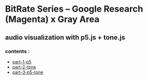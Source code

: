 # BitRate Series – Google Research (Magenta) x Gray Area
## audio visualization with p5.js + tone.js
### contents :
- [part-1-p5](part-1-p5/README.md)
- [part-2-tone](part-2-tone/README.md)
- [part-3-p5-tone](part-3-p5-tone/README.md)
